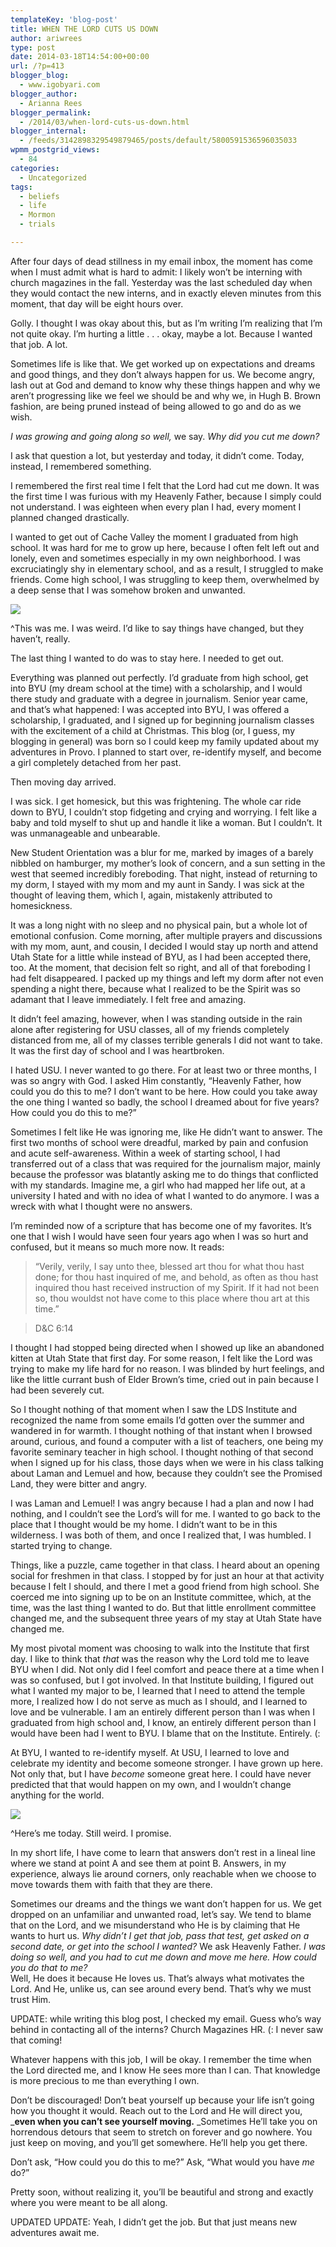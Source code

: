 ```yaml
---
templateKey: 'blog-post'
title: WHEN THE LORD CUTS US DOWN
author: ariwrees
type: post
date: 2014-03-18T14:54:00+00:00
url: /?p=413
blogger_blog:
  - www.igobyari.com
blogger_author:
  - Arianna Rees
blogger_permalink:
  - /2014/03/when-lord-cuts-us-down.html
blogger_internal:
  - /feeds/3142898329549879465/posts/default/5800591536596035033
wpmm_postgrid_views:
  - 84
categories:
  - Uncategorized
tags:
  - beliefs
  - life
  - Mormon
  - trials

---
```

After four days of dead stillness in my email inbox, the moment has come when I must admit what is hard to admit: I likely won’t be interning with church magazines in the fall. Yesterday was the last scheduled day when they would contact the new interns, and in exactly eleven minutes from this moment, that day will be eight hours over.

Golly. I thought I was okay about this, but as I’m writing I’m realizing that I’m not quite okay. I’m hurting a little . . . okay, maybe a lot. Because I wanted that job. A lot. 

Sometimes life is like that. We get worked up on expectations and dreams and good things, and they don’t always happen for us. We become angry, lash out at God and demand to know why these things happen and why we aren’t progressing like we feel we should be and why we, in Hugh B. Brown fashion, are being pruned instead of being allowed to go and do as we wish. 

_I was growing and going along so well,_ we say. _Why did you cut me down?_ 

I ask that question a lot, but yesterday and today, it didn’t come. Today, instead, I remembered something. 

I remembered the first real time I felt that the Lord had cut me down. It was the first time I was furious with my Heavenly Father, because I simply could not understand. I was eighteen when every plan I had, every moment I planned changed drastically.

I wanted to get out of Cache Valley the moment I graduated from high school. It was hard for me to grow up here, because I often felt left out and lonely, even and sometimes especially in my own neighborhood. I was excruciatingly shy in elementary school, and as a result, I struggled to make friends. Come high school, I was struggling to keep them, overwhelmed by a deep sense that I was somehow broken and unwanted.

[![](https://www.igobyari.com/wp-content/uploads/2014/03/mechip.jpg)](https://www.igobyari.com/wp-content/uploads/2014/03/mechip.jpg)

^This was me. I was weird. I’d like to say things have changed, but they haven’t, really. 

The last thing I wanted to do was to stay here. I needed to get out. 

Everything was planned out perfectly. I’d graduate from high school, get into BYU (my dream school at the time) with a scholarship, and I would there study and graduate with a degree in journalism. Senior year came, and that’s what happened: I was accepted into BYU, I was offered a scholarship, I graduated, and I signed up for beginning journalism classes with the excitement of a child at Christmas. This blog (or, I guess, my blogging in general) was born so I could keep my family updated about my adventures in Provo. I planned to start over, re-identify myself, and become a girl completely detached from her past. 

Then moving day arrived. 

I was sick. I get homesick, but this was frightening. The whole car ride down to BYU, I couldn’t stop fidgeting and crying and worrying. I felt like a baby and told myself to shut up and handle it like a woman. But I couldn’t. It was unmanageable and unbearable.  

New Student Orientation was a blur for me, marked by images of a barely nibbled on hamburger, my mother’s look of concern, and a sun setting in the west that seemed incredibly foreboding. That night, instead of returning to my dorm, I stayed with my mom and my aunt in Sandy. I was sick at the thought of leaving them, which I, again, mistakenly attributed to homesickness.  

It was a long night with no sleep and no physical pain, but a whole lot of emotional confusion. Come morning, after multiple prayers and discussions with my mom, aunt, and cousin, I decided I would stay up north and attend Utah State for a little while instead of BYU, as I had been accepted there, too. At the moment, that decision felt so right, and all of that foreboding I had felt disappeared. I packed up my things and left my dorm after not even spending a night there, because what I realized to be the Spirit was so adamant that I leave immediately. I felt free and amazing. 

It didn’t feel amazing, however, when I was standing outside in the rain alone after registering for USU classes, all of my friends completely distanced from me, all of my classes terrible generals I did not want to take. It was the first day of school and I was heartbroken. 

I hated USU. I never wanted to go there. For at least two or three months, I was so angry with God. I asked Him constantly, “Heavenly Father, how could you do this to me? I don’t want to be here. How could you take away the one thing I wanted so badly, the school I dreamed about for five years? How could you do this to me?” 

Sometimes I felt like He was ignoring me, like He didn’t want to answer. The first two months of school were dreadful, marked by pain and confusion and acute self-awareness. Within a week of starting school, I had transferred out of a class that was required for the journalism major, mainly because the professor was blatantly asking me to do things that conflicted with my standards. Imagine me, a girl who had mapped her life out, at a university I hated and with no idea of what I wanted to do anymore. I was a wreck with what I thought were no answers.

I’m reminded now of a scripture that has become one of my favorites. It’s one that I wish I would have seen four years ago when I was so hurt and confused, but it means so much more now. It reads:

> “Verily, verily, I say unto thee, blessed art thou for what thou hast done; for thou hast inquired of me, and behold, as often as thou hast inquired thou hast received instruction of my Spirit. If it had not been so, thou wouldst not have come to this place where thou art at this time.” 

> D&C 6:14 

I thought I had stopped being directed when I showed up like an abandoned kitten at Utah State that first day. For some reason, I felt like the Lord was trying to make my life hard for no reason. I was blinded by hurt feelings, and like the little currant bush of Elder Brown’s time, cried out in pain because I had been severely cut.

So I thought nothing of that moment when I saw the LDS Institute and recognized the name from some emails I’d gotten over the summer and wandered in for warmth. I thought nothing of that instant when I browsed around, curious, and found a computer with a list of teachers, one being my favorite seminary teacher in high school. I thought nothing of that second when I signed up for his class, those days when we were in his class talking about Laman and Lemuel and how, because they couldn’t see the Promised Land, they were bitter and angry.

I was Laman and Lemuel! I was angry because I had a plan and now I had nothing, and I couldn’t see the Lord’s will for me. I wanted to go back to the place that I thought would be my home. I didn’t want to be in this wilderness. I was both of them, and once I realized that, I was humbled. I started trying to change.

Things, like a puzzle, came together in that class. I heard about an opening social for freshmen in that class. I stopped by for just an hour at that activity because I felt I should, and there I met a good friend from high school. She coerced me into signing up to be on an Institute committee, which, at the time, was the last thing I wanted to do. But that little enrollment committee changed me, and the subsequent three years of my stay at Utah State have changed me.

My most pivotal moment was choosing to walk into the Institute that first day. I like to think that _that_ was the reason why the Lord told me to leave BYU when I did. Not only did I feel comfort and peace there at a time when I was so confused, but I got involved. In that Institute building, I figured out what I wanted my major to be, I learned that I need to attend the temple more, I realized how I do not serve as much as I should, and I learned to love and be vulnerable. I am an entirely different person than I was when I graduated from high school and, I know, an entirely different person than I would have been had I went to BYU. I blame that on the Institute. Entirely. (:

At BYU, I wanted to re-identify myself. At USU, I learned to love and celebrate my identity and become someone stronger. I have grown up here. Not only that, but I have _become_ someone great here. I could have never predicted that that would happen on my own, and I wouldn’t change anything for the world.

[![](https://www.igobyari.com/wp-content/uploads/2014/03/bikeme.jpg)](https://www.igobyari.com/wp-content/uploads/2014/03/bikeme.jpg)

^Here’s me today. Still weird. I promise. 

In my short life, I have come to learn that answers don’t rest in a lineal line where we stand at point A and see them at point B. Answers, in my experience, always lie around corners, only reachable when we choose to move towards them with faith that they are there.

Sometimes our dreams and the things we want don’t happen for us. We get dropped on an unfamiliar and unwanted road, let’s say. We tend to blame that on the Lord, and we misunderstand who He is by claiming that He wants to hurt us. _Why didn’t I get that job, pass that test, get asked on a second date, or get into the school I wanted?_ We ask Heavenly Father. _I was doing so well, and you had to cut me down and move me here. How could you do that to me?_  
Well, He does it because He loves us. That’s always what motivates the Lord. And He, unlike us, can see around every bend. That’s why we must trust Him.

UPDATE: while writing this blog post, I checked my email. Guess who’s way behind in contacting all of the interns? Church Magazines HR. (: I never saw that coming!

Whatever happens with this job, I will be okay. I remember the time when the Lord directed me, and I know He sees more than I can. That knowledge is more precious to me than everything I own.

Don’t be discouraged! Don’t beat yourself up because your life isn’t going how you thought it would. Reach out to the Lord and He will direct you, _**even when you can’t see yourself moving.** _Sometimes He’ll take you on horrendous detours that seem to stretch on forever and go nowhere. You just keep on moving, and you’ll get somewhere. He’ll help you get there.

Don’t ask, “How could you do this to me?” Ask, “What would you have _me_ do?”

Pretty soon, without realizing it, you’ll be beautiful and strong and exactly where you were meant to be all along.

UPDATED UPDATE: Yeah, I didn’t get the job. But that just means new adventures await me.